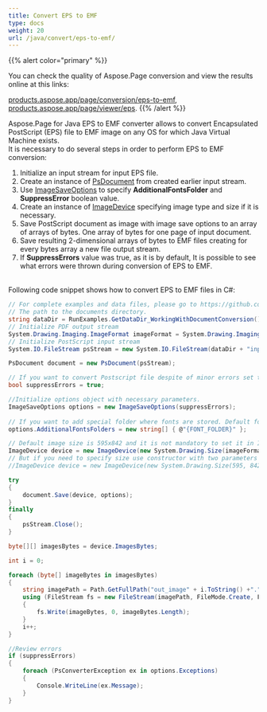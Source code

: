```yaml
---
title: Convert EPS to EMF
type: docs
weight: 20
url: /java/convert/eps-to-emf/
---
```


{{% alert color="primary" %}} 

You can check the quality of Aspose.Page conversion and view the results online at this links:

[products.aspose.app/page/conversion/eps-to-emf](https://products.aspose.app/page/conversion/eps-to-emf),
[products.aspose.app/page/viewer/eps](https://products.aspose.app/page/viewer/eps). {{% /alert %}} 

Aspose.Page for Java EPS to EMF converter allows to convert Encapsulated PostScript (EPS) file to EMF image on any OS for which Java Virtual Machine exists.
<br>It is necessary to do several steps in order to perform EPS to EMF conversion:
1. Initialize an input stream for input EPS file.
2. Create an instance of [PsDocument](https://apireference.aspose.com/page/java/com.aspose.eps/psdocument) from created earlier input stream.
4. Use [ImageSaveOptions](https://apireference.aspose.com/page/java/com.aspose.eps.device/imagesaveoptions) to specify **AdditionalFontsFolder** and **SuppressError** boolean value.
5. Create an instance of [ImageDevice](https://apireference.aspose.com/page/java/com.aspose.eps.device/imagedevice) specifying image type and size if it is necessary.
6. Save PostScript document as image with image save options to an array of arrays of bytes. One array of bytes for one page of input document.
7. Save resulting 2-dimensional arrays of bytes to EMF files creating for every bytes array a new file output stream.
8. If **SuppressErrors** value was true, as it is by default, It is possible to see what errors were thrown during conversion of EPS to EMF.

<br>Following code snippet shows how to convert EPS to EMF files in C#:
<br>
```C#
// For complete examples and data files, please go to https://github.com/aspose-page/Aspose.Page-for-Java
// The path to the documents directory.
string dataDir = RunExamples.GetDataDir_WorkingWithDocumentConversion();
// Initialize PDF output stream
System.Drawing.Imaging.ImageFormat imageFormat = System.Drawing.Imaging.ImageFormat.Emf;
// Initialize PostScript input stream
System.IO.FileStream psStream = new System.IO.FileStream(dataDir + "inputForImage.eps", System.IO.FileMode.Open, System.IO.FileAccess.Read);

PsDocument document = new PsDocument(psStream);

// If you want to convert Postscript file despite of minor errors set this flag
bool suppressErrors = true;

//Initialize options object with necessary parameters.
ImageSaveOptions options = new ImageSaveOptions(suppressErrors);
            
// If you want to add special folder where fonts are stored. Default fonts folder in OS is always included.
options.AdditionalFontsFolders = new string[] { @"{FONT_FOLDER}" };

// Default image size is 595x842 and it is not mandatory to set it in ImageDevice
ImageDevice device = new ImageDevice(new System.Drawing.Size(imageFormat);
// But if you need to specify size use constructor with two parameters
//ImageDevice device = new ImageDevice(new System.Drawing.Size(595, 842), imageFormat);

try
{
    document.Save(device, options);
}
finally
{
    psStream.Close();
}

byte[][] imagesBytes = device.ImagesBytes;

int i = 0;

foreach (byte[] imageBytes in imagesBytes)
{
    string imagePath = Path.GetFullPath("out_image" + i.ToString() +"." + imageFormat.ToString().ToLower());
    using (FileStream fs = new FileStream(imagePath, FileMode.Create, FileAccess.Write))
    {
        fs.Write(imageBytes, 0, imageBytes.Length);
    }
    i++;
}

//Review errors
if (suppressErrors)
{
    foreach (PsConverterException ex in options.Exceptions)
    {
        Console.WriteLine(ex.Message);
    }
}
```

